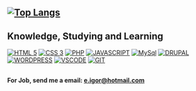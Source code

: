 [![Top Langs](https://github-readme-stats.vercel.app/api/top-langs/?username=elioigor&layout=compact&theme=tokyonight)](https://github.com/elioigor)
- 
Knowledge, Studying and Learning
- 
[![HTML 5](https://img.shields.io/badge/HTML5-E34F26?style=for-the-badge&logo=html5&logoColor=white)](https://www.w3.org/standards/webdesign/htmlcss.html)
[![CSS 3](https://img.shields.io/badge/CSS3-1572B6?style=for-the-badge&logo=css3&logoColor=white)](https://www.w3.org/standards/webdesign/htmlcss.html)
[![PHP](https://img.shields.io/badge/PHP-blue?style=for-the-badge&logo=php&logoColor=white)](https://www.php.net/manual/pt_BR/tutorial.php)
[![JAVASCRIPT](https://img.shields.io/badge/JAVASCRIPT-red?style=for-the-badge&logo=javascript&logoColor=white)](https://www.javascript.com/)
[![MySql](https://img.shields.io/badge/MySQL-00000F?style=for-the-badge&logo=mysql&logoColor=white)](https://www.mysql.com/)
[![DRUPAL](https://img.shields.io/badge/DRUPAL-informational?style=for-the-badge&logo=drupal&logoColor=white)](https://www.drupal.org/)
[![WORDPRESS](https://img.shields.io/badge/WORDPRESS-important?style=for-the-badge&logo=wordpress&logoColor=white)](https://wordpress.com/)
[![VSCODE](https://img.shields.io/badge/VSCODE-655BE1?style=for-the-badge&logo=visualstudiocode&logoColor=white)](https://code.visualstudio.com/)
[![GIT](https://img.shields.io/badge/GIT-f54d27?style=for-the-badge&logo=git&logoColor=white)](https://git-scm.com/)

##
#### For Job, send me a email: e.igor@hotmail.com
